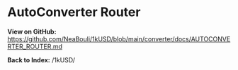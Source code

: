 # AutoConverter Router

**View on GitHub:** https://github.com/NeaBouli/1kUSD/blob/main/converter/docs/AUTOCONVERTER_ROUTER.md

**Back to Index:** /1kUSD/
